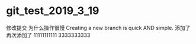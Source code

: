 # git_test_2019_3_19
修改提交
为什么操作很慢
Creating a new branch is quick AND simple.
添加了
再次添加了
11111111111
3333333333
